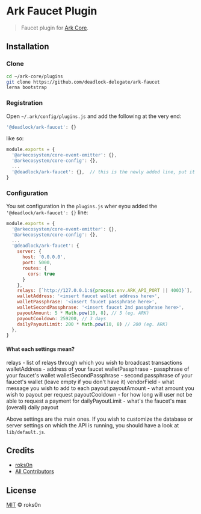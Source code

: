 # Ark Faucet Plugin

> Faucet plugin for [Ark Core](https://github.com/ArkEcosystem/core).

## Installation

### Clone

```bash
cd ~/ark-core/plugins
git clone https://github.com/deadlock-delegate/ark-faucet
lerna bootstrap
```

### Registration

Open `~/.ark/config/plugins.js` and add the following at the very end:

```js
'@deadlock/ark-faucet': {}
```

like so:

```js
module.exports = {
  '@arkecosystem/core-event-emitter': {},
  '@arkecosystem/core-config': {},
  ...
  '@deadlock/ark-faucet': {},  // this is the newly added line, put it at the very end
}
```

### Configuration

You set configuration in the `plugins.js` wher eyou added the `'@deadlock/ark-faucet': {}` line:

```js
module.exports = {
  '@arkecosystem/core-event-emitter': {},
  '@arkecosystem/core-config': {},
  ...
  '@deadlock/ark-faucet': {
    server: {
      host: '0.0.0.0',
      port: 5000,
      routes: {
        cors: true
      }
    },
    relays: [`http://127.0.0.1:${process.env.ARK_API_PORT || 4003}`],
    walletAddress: '<insert faucet wallet address here>',
    walletPassphrase: '<insert faucet passphrase here>',
    walletSecondPassphrase: '<insert faucet 2nd passphrase here>',
    payoutAmount: 5 * Math.pow(10, 8), // 5 (eg. ARK)
    payoutCooldown: 259200, // 3 days
    dailyPayoutLimit: 200 * Math.pow(10, 8) // 200 (eg. ARK)
  },
}
```

#### What each settings mean?

relays - list of relays through which you wish to broadcast transactions
walletAddress - address of your faucet
walletPassphrase - passphrase of your faucet's wallet
walletSecondPassphrase - second passphrase of your faucet's wallet (leave empty if you don't have it)
vendorField - what message you wish to add to each payout
payoutAmount - what amount you wish to payout per request
payoutCooldown - for how long will user not be able to request a payment for
dailyPayoutLimit - what's the faucet's max (overall) daily payout

Above settings are the main ones. If you wish to customize the database or server settings on which
the API is running, you should have a look at `lib/default.js`.

## Credits

- [roks0n](https://github.com/roks0n)
- [All Contributors](../../../../contributors)

## License

[MIT](LICENSE) © roks0n

